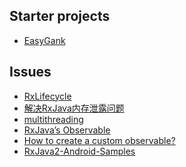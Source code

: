 
Starter projects
---
- [EasyGank](https://github.com/CaMnter/EasyGank)

Issues
---
- [RxLifecycle](https://github.com/trello/RxLifecycle)
- [解决RxJava内存泄露问题](http://www.jcodecraeer.com/a/anzhuokaifa/androidkaifa/2015/1122/3711.html)
- [multithreading](https://praveer09.github.io/technology/2016/02/29/rxjava-part-3-multithreading/)
- [RxJava’s Observable](https://android.jlelse.eu/introduction-to-rxjava-for-android-b15e0ba1b338#.uyajobxfp)
- [How to create a custom observable?](http://blog.feedpresso.com/2016/01/25/why-you-should-use-rxjava-in-android-a-short-introduction-to-rxjava.html)
- [RxJava2-Android-Samples](https://github.com/amitshekhariitbhu/RxJava2-Android-Samples)
